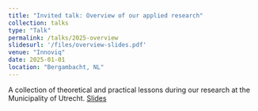 ```yaml
---
title: "Invited talk: Overview of our applied research"
collection: talks
type: "Talk"
permalink: /talks/2025-overview
slidesurl: '/files/overview-slides.pdf'
venue: "Innoviq"
date: 2025-01-01
location: "Bergambacht, NL"
---
```


A collection of theoretical and practical lessons during our research at the Municipality of Utrecht.  [Slides](/files/overview-slides.pdf)
